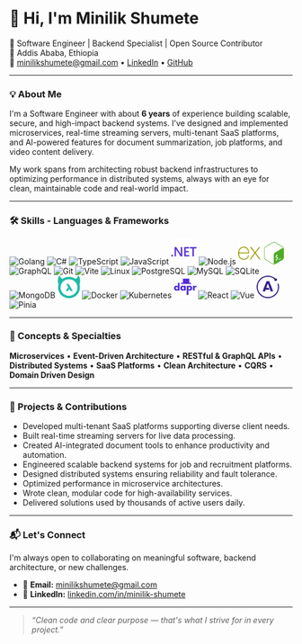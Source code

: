 # 👋 Hi, I'm Minilik Shumete

🚀 Software Engineer | Backend Specialist | Open Source Contributor  
📍 Addis Ababa, Ethiopia  
📧 minilikshumete@gmail.com • [LinkedIn](https://linkedin.com/in/minilik-shumete) • [GitHub](https://github.com/minilikmila)

---

### 💡 About Me

I'm a Software Engineer with about **6 years** of experience building scalable, secure, and high-impact backend systems. I’ve designed and implemented microservices, real-time streaming servers, multi-tenant SaaS platforms, and AI-powered features for document summarization, job platforms, and video content delivery.

My work spans from architecting robust backend infrastructures to optimizing performance in distributed systems, always with an eye for clean, maintainable code and real-world impact.

---

### 🛠️ Skills - Languages & Frameworks

<p align="left">
  <!-- Core Languages -->
  <img src="https://cdn.jsdelivr.net/gh/devicons/devicon/icons/go/go-original.svg" width="40" height="40" alt="Golang"/>
  <img src="https://cdn.jsdelivr.net/gh/devicons/devicon/icons/csharp/csharp-original.svg" width="40" height="40" alt="C#"/>
  <img src="https://cdn.jsdelivr.net/gh/devicons/devicon/icons/typescript/typescript-original.svg" width="40" height="40" alt="TypeScript"/>
  <img src="https://cdn.jsdelivr.net/gh/devicons/devicon/icons/javascript/javascript-original.svg" width="40" height="40" alt="JavaScript"/>
<img src="images/dotnet.svg" width="45" height="45" alt=".NET"/>
  <img src="https://cdn.jsdelivr.net/gh/devicons/devicon/icons/nodejs/nodejs-original.svg" width="40" height="40" alt="Node.js"/>
  <img src="images/express.svg" width="40" height="40" alt="Express.js"/>
<img src="images/gnubash.svg" width="40" height="40" alt="Bash"/>
<img src="https://cdn.jsdelivr.net/gh/devicons/devicon/icons/graphql/graphql-plain.svg" width="40" height="40" alt="GraphQL"/>
  <img src="https://cdn.jsdelivr.net/gh/devicons/devicon/icons/git/git-original.svg" width="40" height="40" alt="Git"/>
<img src="https://vitejs.dev/logo.svg" width="40" height="40" alt="Vite" />
  <img src="https://cdn.jsdelivr.net/gh/devicons/devicon/icons/linux/linux-original.svg" width="40" height="40" alt="Linux"/>

  <!-- Databases -->
  <img src="https://cdn.jsdelivr.net/gh/devicons/devicon/icons/postgresql/postgresql-original.svg" width="40" height="40" alt="PostgreSQL"/>
  <img src="https://cdn.jsdelivr.net/gh/devicons/devicon/icons/mysql/mysql-original.svg" width="40" height="40" alt="MySQL"/>
  <img src="https://cdn.jsdelivr.net/gh/devicons/devicon/icons/sqlite/sqlite-original.svg" width="40" height="40" alt="SQLite"/>
  <img src="https://cdn.jsdelivr.net/gh/devicons/devicon/icons/mongodb/mongodb-original.svg" width="40" height="40" alt="MongoDB"/>
 <img src="images/hasura.svg" width="40" height="40" alt="Hasura"/>

  <!-- DevOps / Infrastructure -->
  <img src="https://cdn.jsdelivr.net/gh/devicons/devicon/icons/docker/docker-original.svg" width="40" height="40" alt="Docker"/>
  <img src="https://cdn.jsdelivr.net/gh/devicons/devicon/icons/kubernetes/kubernetes-plain.svg" width="40" height="40" alt="Kubernetes"/>
  <img src="images/dapr.svg" width="40" height="40" alt="Dapr"/>

  <!-- Frontend -->
  <img src="https://cdn.jsdelivr.net/gh/devicons/devicon/icons/react/react-original.svg" width="40" height="40" alt="React"/>
  <img src="https://cdn.jsdelivr.net/gh/devicons/devicon/icons/vuejs/vuejs-original.svg" width="40" height="40" alt="Vue"/>
  <img src="images/apollographql.svg" width="40" height="40" alt="Apollo GraphQL"/>
  <img src="https://pinia.vuejs.org/logo.svg" width="40" height="40" alt="Pinia"/>

</p>

---

### 🧠 Concepts & Specialties

**Microservices** • **Event-Driven Architecture** • **RESTful & GraphQL APIs** • **Distributed Systems** • **SaaS Platforms** • **Clean Architecture** • **CQRS** •
**Domain Driven Design**

---

### 📂 Projects & Contributions

- Developed multi-tenant SaaS platforms supporting diverse client needs.
- Built real-time streaming servers for live data processing.
- Created AI-integrated document tools to enhance productivity and automation.
- Engineered scalable backend systems for job and recruitment platforms.
- Designed distributed systems ensuring reliability and fault tolerance.
- Optimized performance in microservice architectures.
- Wrote clean, modular code for high-availability services.
- Delivered solutions used by thousands of active users daily.

<!-- I’ve contributed to a wide range of impactful software initiatives, including multi-tenant SaaS platforms, real-time streaming servers, AI-integrated document tools, and scalable backend systems for job and recruitment platforms. My work often involves designing distributed systems, optimizing performance in microservice architectures, and building clean, modular code for high-availability services used by thousands of users. -->

<!--
- **Video Streaming Backend** — Built a custom HLS server using FFmpeg with adaptive bitrate and low latency.
- **Multi-Tenant SaaS Platform** — Designed a configurable gig-work platform using DDD, CQRS, and microservices.
- **AI-Powered Q&A Platform** — Integrated OpenAI and Gemini for document summarization and contextual Q&A.
- **Lottery System** — Engineered backend infrastructure for a full-featured lottery management platform.
- **Job & Recruitment Platforms** — Developed and maintained employment systems used by thousands daily. -->

---

### 📬 Let's Connect

I'm always open to collaborating on meaningful software, backend architecture, or new challenges.

- 💌 **Email:** minilikshumete@gmail.com
- 💼 **LinkedIn:** [linkedin.com/in/minilik-shumete](https://linkedin.com/in/minilik-shumete)

---

> _“Clean code and clear purpose — that's what I strive for in every project.”_
